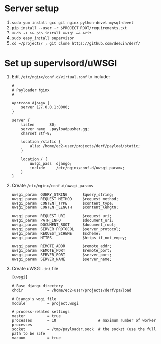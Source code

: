 # Server setup

1. `sudo yum install gcc git nginx python-devel mysql-devel`
2. `pip install --user -r $PROJECT_ROOT/requirements.txt`
3. `sudo -s && pip install uwsgi && exit`
4. `sudo easy_install supervisor`
5. `cd ~/projects/ ; git clone https://github.com/deelin/derf/`


# Set up supervisord/uWSGI
1. Edit `/etc/nginx/conf.d/virtual.conf` to include:
    ```
    #
    # Payloader Nginx
    #

    upstream django {
        server 127.0.0.1:8000;
    }

    server {
        listen       80;
        server_name  .payloadpusher.gg;
        charset utf-8;

        location /static {
            alias /home/ec2-user/projects/derf/payload/static;
        }

        location / {
            uwsgi_pass  django;
            include     /etc/nginx/conf.d/uwsgi_params;
        }
    }
    ```
2. Create `/etc/nginx/conf.d/uwsgi_params`
    ```
    uwsgi_param  QUERY_STRING       $query_string;
    uwsgi_param  REQUEST_METHOD     $request_method;
    uwsgi_param  CONTENT_TYPE       $content_type;
    uwsgi_param  CONTENT_LENGTH     $content_length;

    uwsgi_param  REQUEST_URI        $request_uri;
    uwsgi_param  PATH_INFO          $document_uri;
    uwsgi_param  DOCUMENT_ROOT      $document_root;
    uwsgi_param  SERVER_PROTOCOL    $server_protocol;
    uwsgi_param  REQUEST_SCHEME     $scheme;
    uwsgi_param  HTTPS              $https if_not_empty;

    uwsgi_param  REMOTE_ADDR        $remote_addr;
    uwsgi_param  REMOTE_PORT        $remote_port;
    uwsgi_param  SERVER_PORT        $server_port;
    uwsgi_param  SERVER_NAME        $server_name;
    ```
3. Create uWSGI `.ini` file
    ```
    [uwsgi]
    
    # Base django directory
    chdir           = /home/ec2-user/projects/derf/payload

    # Django's wsgi file
    module          = project.wsgi
    
    # process-related settings
    master          = true
    processes       = 10                   # maximum number of worker processes
    socket          = /tmp/payloader.sock  # the socket (use the full path to be safe
    vacuum          = true
    ```

